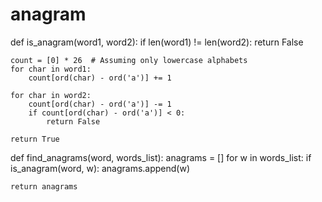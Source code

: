 # anagram
def is_anagram(word1, word2):
    if len(word1) != len(word2):
        return False

    count = [0] * 26  # Assuming only lowercase alphabets
    for char in word1:
        count[ord(char) - ord('a')] += 1

    for char in word2:
        count[ord(char) - ord('a')] -= 1
        if count[ord(char) - ord('a')] < 0:
            return False

    return True

def find_anagrams(word, words_list):
    anagrams = []
    for w in words_list:
        if is_anagram(word, w):
            anagrams.append(w)

    return anagrams
